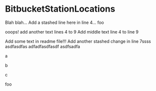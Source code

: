 # BitbucketStationLocations

Blah blah...
Add a stashed line here in line 4... foo

ooops! add another text lines 4 to 9
Add middle text line 4 to line 9

Add some text in readme file!!!
Add another stashed change in line 7ssss
asdfasdfas
adfadfasdfasdf
asdfsadfa

a

b

c

foo
